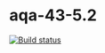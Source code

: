 # aqa-43-5.2

[![Build status](https://ci.appveyor.com/api/projects/status/jra300yfayvfabi1?svg=true)](https://ci.appveyor.com/project/romanhudenko/aqa-43-5-2)
